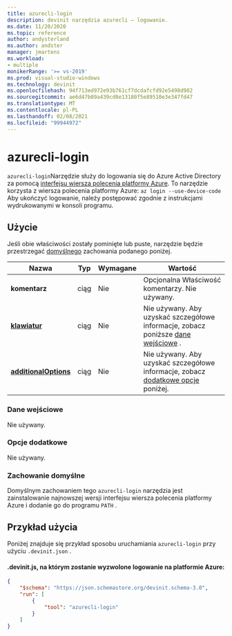 ```yaml
---
title: azurecli-login
description: devinit narzędzia azurecli — logowanie.
ms.date: 11/20/2020
ms.topic: reference
author: andysterland
ms.author: andster
manager: jmartens
ms.workload:
- multiple
monikerRange: '>= vs-2019'
ms.prod: visual-studio-windows
ms.technology: devinit
ms.openlocfilehash: 94f713ed972e93b761cf7dcdafcfd92e5498d982
ms.sourcegitcommit: ae6d47b09a439cd0e13180f5e89510e3e347fd47
ms.translationtype: MT
ms.contentlocale: pl-PL
ms.lasthandoff: 02/08/2021
ms.locfileid: "99944972"
---
```

# <a name="azurecli-login"></a>azurecli-login

`azurecli-login`Narzędzie służy do logowania się do Azure Active Directory za pomocą [interfejsu wiersza polecenia platformy Azure](/cli/azure/authenticate-azure-cli?preserve-view=true&view=azure-cli-latest). To narzędzie korzysta z wiersza polecenia platformy Azure: `az login --use-device-code` Aby ukończyć logowanie, należy postępować zgodnie z instrukcjami wydrukowanymi w konsoli programu.

## <a name="usage"></a>Użycie

Jeśli obie właściwości zostały pominięte lub puste, narzędzie będzie przestrzegać [domyślnego](#default-behavior) zachowania podanego poniżej.

| Nazwa                                             | Typ   | Wymagane | Wartość                                                                          |
|--------------------------------------------------|--------|----------|--------------------------------------------------------------------------------|
| **komentarz**                                     | ciąg | Nie       | Opcjonalna Właściwość komentarzy. Nie używany.                                          |
| [**klawiatur**](#input)                              | ciąg | Nie       | Nie używany. Aby uzyskać szczegółowe informacje, zobacz poniższe [dane wejściowe](#input) .                               |
| [**additionalOptions**](#additional-options)     | ciąg | Nie       | Nie używany. Aby uzyskać szczegółowe informacje, zobacz [dodatkowe opcje](#additional-options) poniżej.     |

### <a name="input"></a>Dane wejściowe

Nie używany.

### <a name="additional-options"></a>Opcje dodatkowe

Nie używany.

### <a name="default-behavior"></a>Zachowanie domyślne

Domyślnym zachowaniem tego `azurecli-login` narzędzia jest zainstalowanie najnowszej wersji interfejsu wiersza polecenia platformy Azure i dodanie go do programu `PATH` .

## <a name="example-usage"></a>Przykład użycia
Poniżej znajduje się przykład sposobu uruchamiania `azurecli-login` przy użyciu `.devinit.json` .

#### <a name="devinitjson-that-will-trigger-azure-login"></a>.devinit.js, na którym zostanie wyzwolone logowanie na platformie Azure:

```json
{
    "$schema": "https://json.schemastore.org/devinit.schema-3.0",
    "run": [
        {
            "tool": "azurecli-login"
        }
    ]
}
```